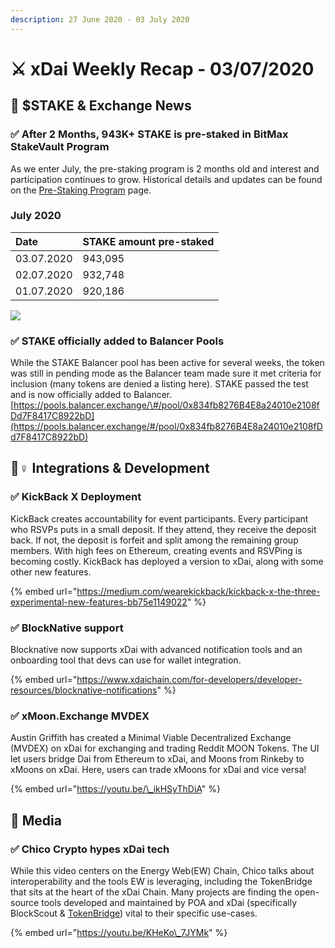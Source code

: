 ```yaml
---
description: 27 June 2020 - 03 July 2020
---
```


# ⚔️ xDai Weekly Recap - 03/07/2020

## 📡 $STAKE & Exchange News

### ✅ After 2 Months, 943K+ STAKE is pre-staked in BitMax StakeVault Program 

As we enter July, the pre-staking program is 2 months old and interest and participation continues to grow. Historical details and updates can be found on the [Pre-Staking Program](../../pre-staking-program.md) page.

### July 2020

| Date | STAKE amount pre-staked |
| :--- | :--- |
| 03.07.2020 | 943,095 |
| 02.07.2020 | 932,748 |
| 01.07.2020 | 920,186 |

![](../../../../../.gitbook/assets/chart-9-%20%281%29.png)

### ✅ STAKE officially added to Balancer Pools

While the STAKE Balancer pool has been active for several weeks, the token was still in pending mode as the Balancer team made sure it met criteria for inclusion \(many tokens are denied a listing here\).  STAKE passed the test and is now officially added to Balancer.  
[https://pools.balancer.exchange/\#/pool/0x834fb8276B4E8a24010e2108fDd7F8417C8922bD](https://pools.balancer.exchange/#/pool/0x834fb8276B4E8a24010e2108fDd7F8417C8922bD)

## 👷♀ Integrations & Development

### ✅ KickBack X Deployment

KickBack creates accountability for event participants. Every participant who RSVPs puts in a small deposit. If they attend, they receive the deposit back. If not, the deposit is forfeit and split among the remaining group members. With high fees on Ethereum, creating events and RSVPing is becoming costly. KickBack has deployed a version to xDai, along with some other new features.

{% embed url="https://medium.com/wearekickback/kickback-x-the-three-experimental-new-features-bb75e1149022" %}

### ✅ BlockNative support

Blocknative now supports xDai with advanced notification tools and an onboarding tool that devs can use for wallet integration. 

{% embed url="https://www.xdaichain.com/for-developers/developer-resources/blocknative-notifications" %}

### ✅ xMoon.Exchange MVDEX

Austin Griffith has created a Minimal Viable Decentralized Exchange \(MVDEX\) on xDai for exchanging and trading Reddit MOON Tokens. The UI let users bridge Dai from Ethereum to xDai, and Moons from Rinkeby to xMoons on xDai. Here, users can trade xMoons for xDai and vice versa!  

{% embed url="https://youtu.be/\_ikHSyThDiA" %}

## 📰 Media

### ✅ Chico Crypto hypes xDai tech

While this video centers on the Energy Web\(EW\) Chain, Chico talks about interoperability and the tools EW is leveraging, including the TokenBridge that sits at the heart of the xDai Chain. Many projects are finding the open-source tools developed and maintained by POA and xDai \(specifically BlockScout & [TokenBridge](https://docs.tokenbridge.net/)\) vital to their specific use-cases.

{% embed url="https://youtu.be/KHeKo\_7JYMk" %}





